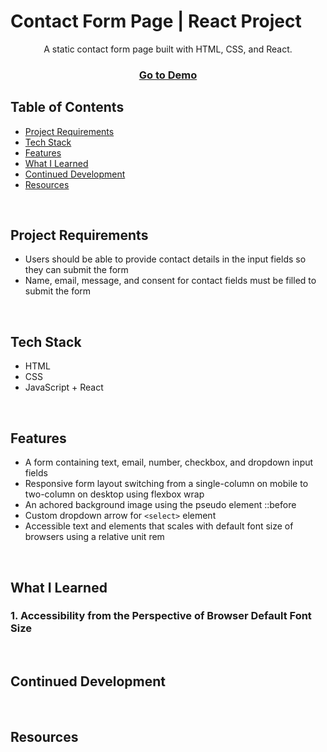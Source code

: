 # Contact Form Page | React Project

<p align="center">A static contact form page built with HTML, CSS, and React.</p>

### <div align="center"><a href="https://nimus-oes.github.io/react-static-contact-form/">Go to Demo</a></div>

## Table of Contents

- [Project Requirements](#project-requirements)
- [Tech Stack](#tech-stack)
- [Features](#features)
- [What I Learned](#what-i-learned)
- [Continued Development](#continued-development)
- [Resources](#resources)

<br />

## Project Requirements

- Users should be able to provide contact details in the input fields so they can submit the form
- Name, email, message, and consent for contact fields must be filled to submit the form

<br />

## Tech Stack

- HTML
- CSS
- JavaScript + React

<br />

## Features

- A form containing text, email, number, checkbox, and dropdown input fields
- Responsive form layout switching from a single-column on mobile to two-column on desktop using flexbox wrap
- An achored background image using the pseudo element ::before
- Custom dropdown arrow for `<select>` element
- Accessible text and elements that scales with default font size of browsers using a relative unit rem

<br />

## What I Learned

### 1. Accessibility from the Perspective of Browser Default Font Size

<br />

## Continued Development

<br />

## Resources
